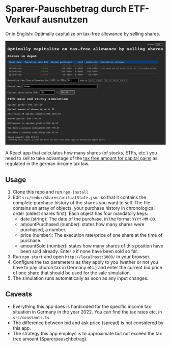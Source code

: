 # Sparer-Pauschbetrag durch ETF-Verkauf ausnutzen

Or in English: Optimally capitalize on tax-free allowance by selling shares.

![Screenshot of app](public/screenshot.png 'Screenshot of app')

A React app that calculates how many shares (of stocks, ETFs, etc.) you need to sell to take advantage of the [tax free amount for capital gains](https://de.wikipedia.org/wiki/Sparer-Pauschbetrag) as regulated in the german income tax law.

## Usage

 1. Clone this repo and run `npm install`
 1. Edit `src/redux/shares/initialState.json` so that it contains the complete purchase history of the shares you want to sell. The file contains an array of objects, your purchase history in chronological order (oldest shares first). Each object has four mandatory keys:
    * date (string): The date of the purchase, in the format `YYYY-MM-DD`.
    * amountPurchased (number): states how many shares were purchased, a number.
    * price (number): The execution rate/price of one share at the time of purchase.
    * amountSold (number): states how many shares of this position have been sold already. Enter `0` if none have been sold so far.
 1. Run `npm start` and open `http://localhost:3000/` in your browser.
 1. Configure the tax parameters as they apply to you (wether or not you have to pay church tax in Germany etc.) and enter the current bid price of one share that should be used for the sale simulation.
 1. The simulation runs automatically as soon as any input changes.

## Caveats

 * Everything this app does is hardcoded for the specific income tax situation in Germany in the year 2022. You can find the tax rates etc. in `src/constants.ts`.
 * The difference between bid and ask price (spread) is not considered by this app.
 * The strategy this app employs is to approximate but not exceed the tax free amount (Sparerpauschbetrag).
